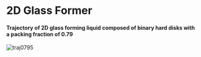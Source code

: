 # 2D Glass Former

#### Trajectory of 2D glass forming liquid composed of binary hard disks with a packing fraction of 0.79

![traj0795](https://user-images.githubusercontent.com/19888110/170995589-5a2c49e5-5977-4da1-9853-804dd12ddf95.gif)
